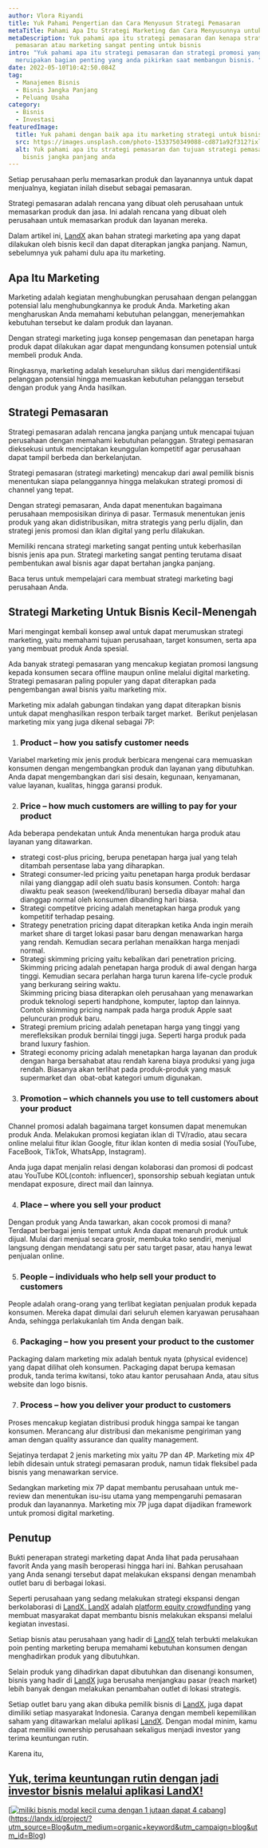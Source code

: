 ```yaml
---
author: Vlora Riyandi
title: Yuk Pahami Pengertian dan Cara Menyusun Strategi Pemasaran
metaTitle: Pahami Apa Itu Strategi Marketing dan Cara Menyusunnya untuk Bisnis
metaDescription: Yuk pahami apa itu strategi pemasaran dan kenapa strategi
  pemasaran atau marketing sangat penting untuk bisnis
intro: "Yuk pahami apa itu strategi pemasaran dan strategi promosi yang
  meruipakan bagian penting yang anda pikirkan saat membangun bisnis. "
date: 2022-05-10T10:42:50.084Z
tag:
  - Manajemen Bisnis
  - Bisnis Jangka Panjang
  - Peluang Usaha
category:
  - Bisnis
  - Investasi
featuredImage:
  title: Yuk pahami dengan baik apa itu marketing strategi untuk bisnis jangka panjang
  src: https://images.unsplash.com/photo-1533750349088-cd871a92f312?ixlib=rb-1.2.1&ixid=MnwxMjA3fDB8MHxwaG90by1wYWdlfHx8fGVufDB8fHx8&auto=format&fit=crop&w=870&q=80
  alt: Yuk pahami apa itu strategi pemasaran dan tujuan strategi pemasaran untuk
    bisnis jangka panjang anda
---
```

Setiap perusahaan perlu memasarkan produk dan layanannya untuk dapat menjualnya, kegiatan inilah disebut sebagai pemasaran. 

Strategi pemasaran adalah rencana yang dibuat oleh perusahaan untuk memasarkan produk dan jasa. Ini adalah rencana yang dibuat oleh perusahaan untuk memasarkan produk dan layanan mereka.

Dalam artikel ini, [LandX](https://landx.id/) akan bahan strategi marketing apa yang dapat dilakukan oleh bisnis kecil dan dapat diterapkan jangka panjang. Namun, sebelumnya yuk pahami dulu apa itu marketing. 

## Apa Itu Marketing

Marketing adalah kegiatan menghubungkan perusahaan dengan pelanggan potensial lalu menghubungkannya ke produk Anda. Marketing akan mengharuskan Anda memahami kebutuhan pelanggan, menerjemahkan kebutuhan tersebut ke dalam produk dan layanan.

Dengan strategi marketing juga konsep pengemasan dan penetapan harga produk dapat dilakukan agar dapat mengundang konsumen potensial untuk membeli produk Anda. 

Ringkasnya, marketing adalah keseluruhan siklus dari mengidentifikasi pelanggan potensial hingga memuaskan kebutuhan pelanggan tersebut dengan produk yang Anda hasilkan.

## Strategi Pemasaran

Strategi pemasaran adalah rencana jangka panjang untuk mencapai tujuan perusahaan dengan memahami kebutuhan pelanggan. Strategi pemasaran dieksekusi untuk menciptakan keunggulan kompetitif agar perusahaan dapat tampil berbeda dan berkelanjutan. 

Strategi pemasaran (strategi marketing) mencakup dari awal pemilik bisnis menentukan siapa pelanggannya hingga melakukan strategi promosi di channel yang tepat.

Dengan strategi pemasaran, Anda dapat menentukan bagaimana perusahaan memposisikan dirinya di pasar. Termasuk menentukan jenis produk yang akan didistribusikan, mitra strategis yang perlu dijalin, dan strategi jenis promosi dan iklan digital yang perlu dilakukan.

Memiliki rencana strategi marketing sangat penting untuk keberhasilan bisnis jenis apa pun. Strategi marketing sangat penting terutama disaat pembentukan awal bisnis agar dapat bertahan jangka panjang. 

Baca terus untuk mempelajari cara membuat strategi marketing bagi perusahaan Anda.

## Strategi Marketing Untuk Bisnis Kecil-Menengah

Mari mengingat kembali konsep awal untuk dapat merumuskan strategi marketing, yaitu memahami tujuan perusahaan, target konsumen, serta apa yang membuat produk Anda spesial.

Ada banyak strategi pemasaran yang mencakup kegiatan promosi langsung kepada konsumen secara offline maupun online melalui digital marketing. Strategi pemasaran paling populer yang dapat diterapkan pada pengembangan awal bisnis yaitu marketing mix.

Marketing mix adalah gabungan tindakan yang dapat diterapkan bisnis untuk dapat menghasilkan respon terbaik target market.  Berikut penjelasan marketing mix yang juga dikenal sebagai 7P:

1. ### Product – how you satisfy customer needs 

Variabel marketing mix jenis produk berbicara mengenai cara memuaskan konsumen dengan mengembangkan produk dan layanan yang dibutuhkan. Anda dapat mengembangkan dari sisi desain, kegunaan, kenyamanan, value layanan, kualitas, hingga garansi produk. 

2. ### Price – how much customers are willing to pay for your product

Ada beberapa pendekatan untuk Anda menentukan harga produk atau layanan yang ditawarkan. 

* strategi cost-plus pricing, berupa penetapan harga jual yang telah ditambah persentase laba yang diharapkan. 
* Strategi consumer-led pricing yaitu penetapan harga produk berdasar nilai yang dianggap adil oleh suatu basis konsumen. Contoh: harga diwaktu peak season (weekend/liburan) bersedia dibayar mahal dan dianggap normal oleh konsumen dibanding hari biasa.
* Strategi competitve pricing adalah menetapkan harga produk yang kompetitif terhadap pesaing.
* Strategy penetration pricing dapat diterapkan ketika Anda ingin meraih market share di target lokasi pasar baru dengan menawarkan harga yang rendah. Kemudian secara perlahan menaikkan harga menjadi normal.
* Strategi skimming pricing yaitu kebalikan dari penetration pricing. Skimming pricing adalah penetapan harga produk di awal dengan harga tinggi. Kemudian secara perlahan harga turun karena life-cycle produk yang berkurang seiring waktu.\
  Skimming pricing biasa diterapkan oleh perusahaan yang menawarkan produk teknologi seperti handphone, komputer, laptop dan lainnya. Contoh skimming pricing nampak pada harga produk Apple saat peluncuran produk baru.
* Strategi premium pricing adalah penetapan harga yang tinggi yang merefleksikan produk bernilai tinggi juga. Seperti harga produk pada brand luxury fashion.
* Strategi economy pricing adalah menetapkan harga layanan dan produk dengan harga bersahabat atau rendah karena biaya produksi yang juga rendah. Biasanya akan terlihat pada produk-produk yang masuk supermarket dan  obat-obat kategori umum digunakan.

3. ### Promotion – which channels you use to tell customers about your product 

Channel promosi adalah bagaimana target konsumen dapat menemukan produk Anda. Melakukan promosi kegiatan iklan di TV/radio, atau secara online melalui fitur iklan Google, fitur iklan konten di media sosial (YouTube, FaceBook, TikTok, WhatsApp, Instagram). 

Anda juga dapat menjalin relasi dengan kolaborasi dan promosi di podcast atau YouTube KOL(contoh: influencer), sponsorship sebuah kegiatan untuk mendapat exposure, direct mail dan lainnya.

4. ### Place – where you sell your product 

Dengan produk yang Anda tawarkan, akan cocok promosi di mana? Terdapat berbagai jenis tempat untuk Anda dapat menaruh produk untuk dijual. Mulai dari menjual secara grosir, membuka toko sendiri, menjual langsung dengan mendatangi satu per satu target pasar, atau hanya lewat penjualan online. 

5. ### People – individuals who help sell your product to customers 

People adalah orang-orang yang terlibat kegiatan penjualan produk kepada konsumen. Mereka dapat dimulai dari seluruh elemen karyawan perusahaan Anda, sehingga perlakukanlah tim Anda dengan baik.

6. ### Packaging – how you present your product to the customer 

Packaging dalam marketing mix adalah bentuk nyata (physical evidence) yang dapat dilihat oleh konsumen. Packaging dapat berupa kemasan produk, tanda terima kwitansi, toko atau kantor perusahaan Anda, atau situs website dan logo bisnis.

7. ### Process – how you deliver your product to customers

Proses mencakup kegiatan distribusi produk hingga sampai ke tangan konsumen. Merancang alur distribusi dan mekanisme pengiriman yang aman dengan quality assurance dan quality management.

Sejatinya terdapat 2 jenis marketing mix yaitu 7P dan 4P. Marketing mix 4P lebih didesain untuk strategi pemasaran produk, namun tidak fleksibel pada bisnis yang menawarkan service. 

Sedangkan marketing mix 7P dapat membantu perusahaan untuk me-review dan menentukan isu-isu utama yang mempengaruhi pemasaran produk dan layanannya. Marketing mix 7P juga dapat dijadikan framework untuk promosi digital marketing.

## Penutup

Bukti penerapan strategi marketing dapat Anda lihat pada perusahaan favorit Anda yang masih beroperasi hingga hari ini. Bahkan perusahaan yang Anda senangi tersebut dapat melakukan ekspansi dengan menambah outlet baru di berbagai lokasi.

Seperti perusahaan yang sedang melakukan strategi ekspansi dengan berkolaborasi di [LandX. LandX](https://landx.id/) adalah [platform equity crowdfunding](https://landx.id/) yang membuat masyarakat dapat membantu bisnis melakukan ekspansi melalui kegiatan investasi. 

Setiap bisnis atau perusahaan yang hadir di [LandX](https://landx.id/) telah terbukti melakukan poin penting marketing berupa memahami kebutuhan konsumen dengan menghadirkan produk yang dibutuhkan. 

Selain produk yang dihadirkan dapat dibutuhkan dan disenangi konsumen, bisnis yang hadir di [LandX](https://landx.id/) juga berusaha menjangkau pasar (reach market) lebih banyak dengan melakukan penambahan outlet di lokasi strategis.

Setiap outlet baru yang akan dibuka pemilik bisnis di [LandX](https://landx.id/), juga dapat dimiliki setiap masyarakat Indonesia. Caranya dengan membeli kepemilikan saham yang ditawarkan melalui aplikasi [LandX](https://landx.id/). Dengan modal minim, kamu dapat memiliki ownership perusahaan sekaligus menjadi investor yang terima keuntungan rutin.

Karena itu,

## [Yuk, terima keuntungan rutin dengan jadi investor bisnis melalui aplikasi LandX!](https://landx.id/project/?utm_source=Blog&utm_medium=organic+keyword&utm_campaign=blog&utm_id=Blog)

[[![miliki bisnis modal kecil cuma dengan 1 jutaan dapat 4 cabang ](https://accountgram-production.sfo2.cdn.digitaloceanspaces.com/landx_ghost/2021/11/jadi-owner-bisnis-hanya-1-jutaan-dengan-cuan-yang-sangat-menjanjikan.png)](https://landx.id/project/?utm_source=Blog&utm_medium=organic+keyword&utm_campaign=blog&utm_id=Blog)](https://landx.id/project/?utm_source=Blog&utm_medium=organic+keyword&utm_campaign=blog&utm_id=Blog)[](https://landx.id/project/?utm_source=Blog&utm_medium=organic+keyword&utm_campaign=blog&utm_id=Blog)